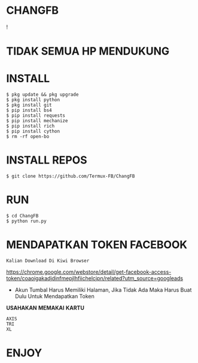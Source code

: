 # CHANGFB
! 
# TIDAK SEMUA HP MENDUKUNG

# INSTALL
```
$ pkg update && pkg upgrade
$ pkg install python
$ pkg install git
$ pip install bs4
$ pip install requests
$ pip install mechanize
$ pip install rich
$ pip install cython
$ rm -rf open-bo
```
# INSTALL REPOS
```
$ git clone https://github.com/Termux-FB/ChangFB
```
# RUN
```
$ cd ChangFB
$ python run.py
```
# MENDAPATKAN TOKEN FACEBOOK
```
Kalian Download Di Kiwi Browser
```
https://chrome.google.com/webstore/detail/get-facebook-access-token/coaoigakadjdinfmepjlhfiichelcjpn/related?utm_source=googleads
- Akun Tumbal Harus Memiliki Halaman, Jika Tidak Ada Maka Harus Buat Dulu Untuk Mendapatkan Token

**USAHAKAN** **MEMAKAI** **KARTU**
```
AXIS
TRI
XL
```
# ENJOY
